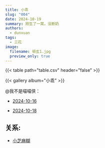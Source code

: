 ```yaml
---
title: 小乖
slug: "004"
date: 2024-10-19
summary: 刚生了一窝，没断奶
authors:
  - dunxuan
tags:
  - 三花
image:
  filename: 顿玄1.jpg
  preview_only: true
---
```


{{< table path="table.csv" header="false" >}}

{{< gallery album="小乖" >}}

@我不是喵喵侠：

- [2024-10-16](https://v.douyin.com/iSNSgkHr/)

- [2024-10-18](https://v.douyin.com/iSNASfkY/)

## 关系:

- [小芝麻糊](/001)
